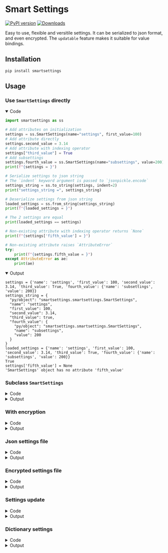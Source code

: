 # Smart Settings

[![PyPI version][pypi_img]][pypi_link]
[![Downloads][downloads_img]][downloads_link]

  [pypi_img]: https://badge.fury.io/py/smartsettings.svg
  [pypi_link]: https://badge.fury.io/py/smartsettings
  [downloads_img]: https://pepy.tech/badge/smartsettings
  [downloads_link]: https://pepy.tech/project/smartsettings

Easy to use, flexible and versitile settings.
It can be serialized to json format, and even encrypted.
The `updatable` feature makes it suitable for value bindings.

## Installation

`pip install smartsettings`

## Usage

### Use `SmartSettings` directly

<details open><summary>Code</summary>

```python
import smartsettings as ss

# Add attributes on initialization
settings = ss.SmartSettings(name="settings", first_value=100)
# Add attribute directly
settings.second_value = 3.14
# Add attribute with indexing operator
settings["third_value"] = True
# Add subsettings
settings.fourth_value = ss.SmartSettings(name="subsettings", value=200)
print(f"{settings = }")

# Serialize settings to json string
# The `indent` keyword argument is passed to `jsonpickle.encode`
settings_string = ss.to_string(settings, indent=2)
print("settings_string =", settings_string)

# Deserialize settings from json string
loaded_settings = ss.from_string(settings_string)
print(f"{loaded_settings = }")

# The 2 settings are equal
print(loaded_settings == settings)

# Non-existing attribute with indexing operator returns `None`
print(f"{settings['fifth_value'] = }")

# Non-existing attribute raises `AttributeError`
try:
    print(f"{settings.fifth_value = }")
except AttributeError as ae:
    print(ae)
```
</details>

<details open><summary>Output</summary>

```
settings = {'name': 'settings', 'first_value': 100, 'second_value': 3.14, 'third_value': True, 'fourth_value': {'name': 'subsettings', 'value': 200}}
settings_string = {
  "py/object": "smartsettings.smartsettings.SmartSettings",
  "name": "settings",
  "first_value": 100,
  "second_value": 3.14,
  "third_value": true,
  "fourth_value": {
    "py/object": "smartsettings.smartsettings.SmartSettings",
    "name": "subsettings",
    "value": 200
  }
}
loaded_settings = {'name': 'settings', 'first_value': 100, 'second_value': 3.14, 'third_value': True, 'fourth_value': {'name': 'subsettings', 'value': 200}}
True
settings['fifth_value'] = None
'SmartSettings' object has no attribute 'fifth_value'
```
</details>

### Subclass `SmartSettings`

<details><summary>Code</summary>

```python
import smartsettings as ss


class ChildSettings(ss.SmartSettings):
    def __init__(self, name: str, value: int) -> None:
        self.name = name
        self.value = value


class ParentSettings(ss.SmartSettings):
    def __init__(self, name: str, children: list[ChildSettings]) -> None:
        self.name = name
        self.children = children


parent_settings = ParentSettings(
    name="parent",
    children=[
        ChildSettings(name="first child", value=100),
        ChildSettings(name="second child", value=200),
        ChildSettings(name="third child", value=300),
    ],
)
print(f"{parent_settings = }")

# Serialize settings to json string
# The `indent` keyword argument is passed to `jsonpickle.encode`
parent_settings_string = ss.to_string(parent_settings, indent=2)
print("parent_settings_string =", parent_settings_string)

# Deserialize settings from json string
loaded_parent_settings = ss.from_string(parent_settings_string)
print(f"{loaded_parent_settings = }")

# The 2 settings are equal
print(loaded_parent_settings == parent_settings)
```
</details>

<details><summary>Output</summary>

```
parent_settings = {'name': 'parent', 'children': [{'name': 'first child', 'value': 100}, {'name': 'second child', 'value': 200}, {'name': 'third child', 'value': 300}]}
parent_settings_string = {
  "py/object": "__main__.ParentSettings",
  "name": "parent",
  "children": [
    {
      "py/object": "__main__.ChildSettings",
      "name": "first child",
      "value": 100
    },
    {
      "py/object": "__main__.ChildSettings",
      "name": "second child",
      "value": 200
    },
    {
      "py/object": "__main__.ChildSettings",
      "name": "third child",
      "value": 300
    }
  ]
}
loaded_parent_settings = {'name': 'parent', 'children': [{'name': 'first child', 'value': 100}, {'name': 'second child', 'value': 200}, {'name': 'third child', 'value': 300}]}
True
```
</details>

### With encryption

<details><summary>Code</summary>

```python
import smartsettings as ss

# Add attributes on initialization
settings = ss.SmartSettings(name="settings", value=100)
print(f"{settings = }")

# Serialize and encrypt settings to string
settings_string = ss.to_string(settings, crypto_key="secret")
print("settings_string =", settings_string)

# Decrypt and deserialize settings from string
loaded_settings = ss.from_string(settings_string, crypto_key="secret")
print(f"{loaded_settings = }")

# The 2 settings are equal
print(loaded_settings == settings)
```
</details>

<details><summary>Output</summary>

```
settings = {'name': 'settings', 'value': 100}
settings_string = GmllNjgIP9KhgWIWiv8pva6r9vVCFldz3NKv9sbAdy+gpRDU1MuO4Rcs9NoooD/yXudNWWPTbWmjbfIaxRv/VZ6bIy6Gsn/LAZJl6K3PgWHcIP3v6rZWZGMuH9yquTHf
loaded_settings = {'name': 'settings', 'value': 100}
True
```
</details>

### Json settings file

<details><summary>Code</summary>

```python
from pathlib import Path
import smartsettings as ss

# Settings file path
JSON_SETTINGS_FILE_PATH = Path("settings/settings.json")

# Default settings
default_settings = ss.SmartSettings(name="default_settings", value=0)

# Add attributes on initialization
settings = ss.SmartSettings(name="settings", value=100)
print(f"{settings = }")

# Serialize settings to json file
# The `backup_num` keyword argument controls the number of backup files
# When `backup_num=None` (default), the number of backup files is unlimited
# When `backup_num=0`, there is no backup file at all
# The `indent` keyword argument is passed to `jsonpickle.encode`
ss.to_file(
    settings,
    JSON_SETTINGS_FILE_PATH,
    backup_num=2,
    indent=2,
)

# Deserialize settings from json file
# In case the settings file does not exist, the `default_settings` is loaded.
loaded_settings = ss.from_file(
    JSON_SETTINGS_FILE_PATH,
    default_settings=default_settings,
)
print(f"{loaded_settings = }")

# The 2 settings are equal
print(loaded_settings == settings)
```
</details>

<details><summary>Output</summary>

```
settings = {'name': 'settings', 'value': 100}
loaded_settings = {'name': 'settings', 'value': 100}
True
```
</details>

### Encrypted settings file

<details><summary>Code</summary>

```python
from pathlib import Path
import smartsettings as ss

# Encrypted settings file path
ENCRYPTED_SETTINGS_FILE_PATH = Path("settings/settings.txt")

# Default settings
default_settings = ss.SmartSettings(name="default_settings", value=0)

# Add attributes on initialization
settings = ss.SmartSettings(name="settings", value=100)
print(f"{settings = }")

# Serialize and encrypt settings to text file
# The `backup_num` keyword argument controls the number of backup files
# When `backup_num=None` (default), the number of backup files is unlimited
# When `backup_num=0`, there is no backup file at all
ss.to_file(
    settings,
    ENCRYPTED_SETTINGS_FILE_PATH,
    crypto_key="secret",
    backup_num=2,
)

# Decrypt and deserialize settings from text file
# In case the settings file does not exist, the `default_settings` is loaded.
loaded_settings = ss.from_file(
    ENCRYPTED_SETTINGS_FILE_PATH,
    crypto_key="secret",
    default_settings=default_settings,
)
print(f"{loaded_settings = }")

# The 2 settings are equal
print(loaded_settings == settings)
```
</details>

<details><summary>Output</summary>

```
settings = {'name': 'settings', 'value': 100}
loaded_settings = {'name': 'settings', 'value': 100}
True
```
</details>

### Settings update

<details><summary>Code</summary>

```python
import smartsettings as ss

# Settings
settings = ss.SmartSettings(name="settings", value=100)
print(f"{settings = }")

# New settings
new_settings = ss.SmartSettings(name="new_settings", value=200)
print(f"{new_settings = }")

# Update `settings` with `new_settings`
# `<<` operator has the same effect as `_update_with` method
# `settings._update_with(new_settings)`
settings << new_settings
print(f"{settings = }")

# The 2 settings are equal
print(settings == new_settings)
```
</details>

<details><summary>Output</summary>

```
settings = {'name': 'settings', 'value': 100}
new_settings = {'name': 'new_settings', 'value': 200}
settings = {'name': 'new_settings', 'value': 200}
True
```
</details>

### Dictionary settings

<details><summary>Code</summary>

```python
import smartsettings as ss

# Dictionary settings
settings = dict(name="settings", first_value=100)
settings["second_value"] = 3.14
settings["third_value"] = True
# Dictionary subsettings
settings["fourth_value"] = dict(name="subsettings", value=200)
print(f"{settings = }")

# Serialize settings to json string
# The `indent` keyword argument is passed to `jsonpickle.encode`
settings_string = ss.to_string(settings, indent=2)
print("settings_string =", settings_string)

# Deserialize settings from json string
loaded_settings = ss.from_string(settings_string)
print(f"{loaded_settings = }")

# The 2 settings are equal
print(loaded_settings == settings)
```
</details>

<details><summary>Output</summary>

```
settings = {'name': 'settings', 'first_value': 100, 'second_value': 3.14, 'third_value': True, 'fourth_value': {'name': 'subsettings', 'value': 200}}
settings_string = {
  "name": "settings",
  "first_value": 100,
  "second_value": 3.14,
  "third_value": true,
  "fourth_value": {
    "name": "subsettings",
    "value": 200
  }
}
loaded_settings = {'name': 'settings', 'first_value': 100, 'second_value': 3.14, 'third_value': True, 'fourth_value': {'name': 'subsettings', 'value': 200}}
True
```
